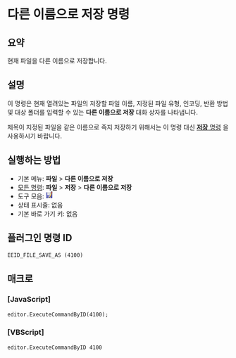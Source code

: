 # 다른 이름으로 저장 명령

## 요약

현재 파일을 다른 이름으로 저장합니다.

## 설명

이 명령은 현재 열려있는 파일의 저장할 파일 이름, 지정된 파일 유형, 인코딩, 반환 방법 및 대상 폴더를 입력할 수 있는 **다른 이름으로 저장** 대화 상자를 나타냅니다.

제목이 지정된 파일을 같은 이름으로 즉지 저장하기 위해서는 이 명령 대신 [**저장** 명령](file_save) 을 사용하시기 바랍니다.

## 실행하는 방법

- 기본 메뉴: **파일** \> **다른 이름으로 저장**
- [모든 명령](../tools/all_commands): **파일** \> **저장**
\> **다른 이름으로 저장**
- 도구 모음: ![](../../images/save_as.png)
- 상태 표시줄: 없음
- 기본 바로 가기 키: 없음

## 플러그인 명령 ID

```
EEID_FILE_SAVE_AS (4100)
```

## 매크로

### \[JavaScript\]

```
editor.ExecuteCommandByID(4100);
```

### \[VBScript\]

```
editor.ExecuteCommandByID 4100
```
